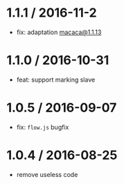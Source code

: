 # 1.1.1  / 2016-11-2
  * fix: adaptation macaca@1.1.13

# 1.1.0  / 2016-10-31
  * feat: support marking slave 

# 1.0.5  / 2016-09-07

  * fix: `flow.js` bugfix


# 1.0.4  / 2016-08-25

  * remove useless code
